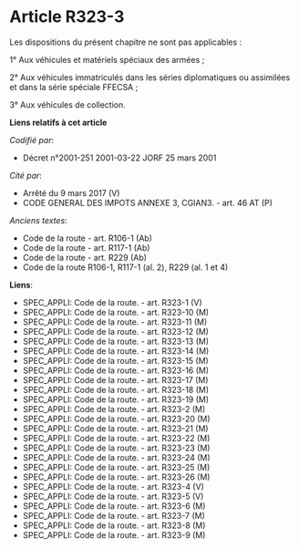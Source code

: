 # Article R323-3

Les dispositions du présent chapitre ne sont pas applicables :

1° Aux véhicules et matériels spéciaux des armées ;

2° Aux véhicules immatriculés dans les séries diplomatiques ou assimilées et dans la série spéciale FFECSA ;

3° Aux véhicules de collection.

**Liens relatifs à cet article**

_Codifié par_:

  - Décret n°2001-251 2001-03-22 JORF 25 mars 2001

_Cité par_:

  - Arrêté du 9 mars 2017 (V)
  - CODE GENERAL DES IMPOTS ANNEXE 3, CGIAN3. - art. 46 AT (P)

_Anciens textes_:

  - Code de la route - art. R106-1 (Ab)
  - Code de la route - art. R117-1 (Ab)
  - Code de la route - art. R229 (Ab)
  - Code de la route R106-1, R117-1 (al. 2), R229 (al. 1 et 4)

**Liens**:

  - SPEC_APPLI: Code de la route. - art. R323-1 (V)
  - SPEC_APPLI: Code de la route. - art. R323-10 (M)
  - SPEC_APPLI: Code de la route. - art. R323-11 (M)
  - SPEC_APPLI: Code de la route. - art. R323-12 (M)
  - SPEC_APPLI: Code de la route. - art. R323-13 (M)
  - SPEC_APPLI: Code de la route. - art. R323-14 (M)
  - SPEC_APPLI: Code de la route. - art. R323-15 (M)
  - SPEC_APPLI: Code de la route. - art. R323-16 (M)
  - SPEC_APPLI: Code de la route. - art. R323-17 (M)
  - SPEC_APPLI: Code de la route. - art. R323-18 (M)
  - SPEC_APPLI: Code de la route. - art. R323-19 (M)
  - SPEC_APPLI: Code de la route. - art. R323-2 (M)
  - SPEC_APPLI: Code de la route. - art. R323-20 (M)
  - SPEC_APPLI: Code de la route. - art. R323-21 (M)
  - SPEC_APPLI: Code de la route. - art. R323-22 (M)
  - SPEC_APPLI: Code de la route. - art. R323-23 (M)
  - SPEC_APPLI: Code de la route. - art. R323-24 (M)
  - SPEC_APPLI: Code de la route. - art. R323-25 (M)
  - SPEC_APPLI: Code de la route. - art. R323-26 (M)
  - SPEC_APPLI: Code de la route. - art. R323-4 (V)
  - SPEC_APPLI: Code de la route. - art. R323-5 (V)
  - SPEC_APPLI: Code de la route. - art. R323-6 (M)
  - SPEC_APPLI: Code de la route. - art. R323-7 (M)
  - SPEC_APPLI: Code de la route. - art. R323-8 (M)
  - SPEC_APPLI: Code de la route. - art. R323-9 (M)
